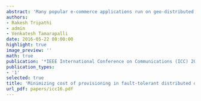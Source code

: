 ```yaml
---
abstract: 'Many popular e-commerce applications run on geo-distributed data centers requiring high availability. Fault-tolerant distributed data centers are designed by provisioning spare compute capacity to support the load of failed data center, apart from ensuring data durability. The main challenge during the planning phase is how to provision spare capacity such that the total cost of ownership (TCO) is minimized. While the literature handled spare capacity provisioning by minimizing the number of servers, variation in electricity cost and PUE corroborate the need to minimize the operating cost for capacity provisioning. We develop an MILP model for spare capacity provisioning for geo-distributed data centers with durability requirements. We consider spare capacity provisioning problem with the objective of minimizing TCO. We model variation in the demand, fluctuation in electricity prices across locations, cost of state replication, carbon tax across different countries, and delay constraints while formulating the optimization model. Solving the model shows that TCO is reduced while leveraging the electricity price variation and demand multiplexing. The proposed model outperforms the CDN model by 50% and the minimum server model by 34%. Results also demonstrate the effect of power usage effectiveness (PUE), latency, number of data centers and demand on the TCO.'
authors:
- Rakesh Tripathi
- admin
- Venkatesh Tamarapalli
date: 2016-05-22 00:00:00
highlight: true
image_preview: ''
math: true
publication: '*IEEE International Conference on Communications (ICC) 2016*'
publication_types:
- '1'
selected: true
title: 'Minimizing cost of provisioning in fault-tolerant distributed data centers with durability constraints'
url_pdf: papers/icc16.pdf
---
```

